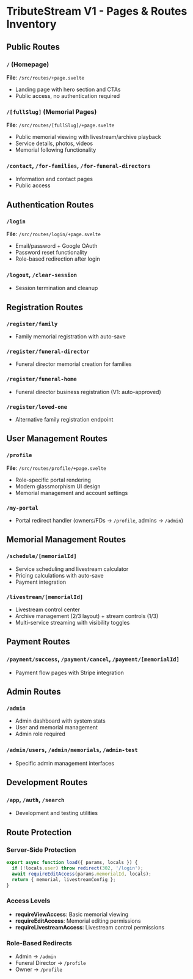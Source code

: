 # TributeStream V1 - Pages & Routes Inventory

## Public Routes

### `/` (Homepage)
**File**: `/src/routes/+page.svelte`
- Landing page with hero section and CTAs
- Public access, no authentication required

### `/[fullSlug]` (Memorial Pages)
**File**: `/src/routes/[fullSlug]/+page.svelte`
- Public memorial viewing with livestream/archive playback
- Service details, photos, videos
- Memorial following functionality

### `/contact`, `/for-families`, `/for-funeral-directors`
- Information and contact pages
- Public access

## Authentication Routes

### `/login`
**File**: `/src/routes/login/+page.svelte`
- Email/password + Google OAuth
- Password reset functionality
- Role-based redirection after login

### `/logout`, `/clear-session`
- Session termination and cleanup

## Registration Routes

### `/register/family`
- Family memorial registration with auto-save

### `/register/funeral-director`
- Funeral director memorial creation for families

### `/register/funeral-home`
- Funeral director business registration (V1: auto-approved)

### `/register/loved-one`
- Alternative family registration endpoint

## User Management Routes

### `/profile`
**File**: `/src/routes/profile/+page.svelte`
- Role-specific portal rendering
- Modern glassmorphism UI design
- Memorial management and account settings

### `/my-portal`
- Portal redirect handler (owners/FDs → `/profile`, admins → `/admin`)

## Memorial Management Routes

### `/schedule/[memorialId]`
- Service scheduling and livestream calculator
- Pricing calculations with auto-save
- Payment integration

### `/livestream/[memorialId]`
- Livestream control center
- Archive management (2/3 layout) + stream controls (1/3)
- Multi-service streaming with visibility toggles

## Payment Routes

### `/payment/success`, `/payment/cancel`, `/payment/[memorialId]`
- Payment flow pages with Stripe integration

## Admin Routes

### `/admin`
- Admin dashboard with system stats
- User and memorial management
- Admin role required

### `/admin/users`, `/admin/memorials`, `/admin-test`
- Specific admin management interfaces

## Development Routes

### `/app`, `/auth`, `/search`
- Development and testing utilities

## Route Protection

### Server-Side Protection
```typescript
export async function load({ params, locals }) {
  if (!locals.user) throw redirect(302, '/login');
  await requireEditAccess(params.memorialId, locals);
  return { memorial, livestreamConfig };
}
```

### Access Levels
- **requireViewAccess**: Basic memorial viewing
- **requireEditAccess**: Memorial editing permissions  
- **requireLivestreamAccess**: Livestream control permissions

### Role-Based Redirects
- Admin → `/admin`
- Funeral Director → `/profile`
- Owner → `/profile`
